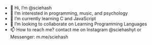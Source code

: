 - 👋 Hi, I’m @sciehash
- 👀 I’m interested in programming, music, and psychology
- 🌱 I’m currently learning C and JavaScript
- 💞️ I’m looking to collaborate on Learning Programming Languages
- 📫 How to reach me? contact me on Instagram @sciehashyt or Messenger: m.me/sciehash

<!---
sciehash/sciehash is a ✨ special ✨ repository because its `README.md` (this file) appears on your GitHub profile.
You can click the Preview link to take a look at your changes.
--->
